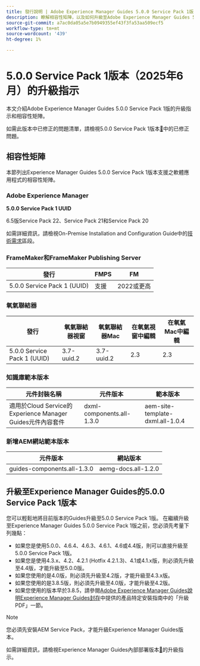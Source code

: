 ```yaml
---
title: 發行說明 | Adobe Experience Manager Guides 5.0.0 Service Pack 1版本的升級指示
description: 瞭解相容性矩陣，以及如何升級至Adobe Experience Manager Guides 5.0.0 Service Pack 1版。
source-git-commit: a7ac0da05a5e7b0949355ef43f3fa53aa509ecf5
workflow-type: tm+mt
source-wordcount: '439'
ht-degree: 1%

---
```


# 5.0.0 Service Pack 1版本（2025年6月）的升級指示

本文介紹Adobe Experience Manager Guides 5.0.0 Service Pack 1版的升級指示和相容性矩陣。

如需此版本中已修正的問題清單，請檢視5.0.0 Service Pack 1版本[&#128279;](../release-info/fixed-issues-5-0-0-sp1.md)中的已修正問題。

## 相容性矩陣

本節列出Experience Manager Guides 5.0.0 Service Pack 1版本支援之軟體應用程式的相容性矩陣。

### Adobe Experience Manager

**5.0.0 Service Pack 1 UUID**

6.5版Service Pack 22、Service Pack 21和Service Pack 20

如需詳細資訊，請檢視On-Premise Installation and Configuration Guide中的[技術需求](../install-guide/download-install-technical-requirements.md)區段。

### FrameMaker和FrameMaker Publishing Server

| 發行 | FMPS | FM |
| --- | --- | --- |
| 5.0.0 Service Pack 1 (UUID) | 支援 | 2022或更高 |

### 氧氣聯結器

| 發行 | 氧氣聯結器視窗 | 氧氣聯結器Mac | 在氧氣視窗中編輯 | 在氧氣Mac中編輯 |
| --- | --- | --- |--- |--- |
| 5.0.0 Service Pack 1 (UUID) | 3.7-uuid.2 | 3.7-uuid.2 | 2.3 | 2.3 |

### 知識庫範本版本

| 元件封裝名稱 | 元件版本 | 範本版本 |
|---|---|---|
| 適用於Cloud Service的Experience Manager Guides元件內容套件 | dxml-components.all-1.3.0 | aem-site-template-dxml.all-1.0.4 |

### 新增AEM網站範本版本


| 元件版本 | 網站版本 |
|---|---|
| guides-components.all-1.3.0 | aemg-docs.all-1.2.0 |


## 升級至Experience Manager Guides的5.0.0 Service Pack 1版本

您可以輕鬆地將目前版本的Guides升級至5.0.0 Service Pack 1版。 在繼續升級至Experience Manager Guides 5.0.0 Service Pack 1版之前，您必須先考量下列幾點：

- 如果您是使用5.0.0、4.6.4、4.6.3、4.6.1、4.6或4.4版，則可以直接升級至5.0.0 Service Pack 1版。
- 如果您是使用4.3.x、4.2、4.2.1 (Hotfix 4.2.1.3)、4.1或4.1.x版，則必須先升級至4.4版，才能升級至5.0.0版。
- 如果您使用的是4.0版，則必須先升級至4.2版，才能升級至4.3.x版。
- 如果您使用的是3.8.5版，則必須先升級至4.0版，才能升級至4.2版。
- 如果您使用的版本早於3.8.5，請參閱[Adobe Experience Manager Guides說明Experience Manager Guides封存](https://helpx.adobe.com/xml-documentation-for-experience-manager/archive.html)中提供的產品特定安裝指南中的「升級PDF」一節。

>[!NOTE]
>
>您必須先安裝AEM Service Pack，才能升級Experience Manager Guides版本。

如需詳細資訊，請檢視Experience Manager Guides內部部署版本[&#128279;](../install-guide/upgrade-xml-documentation.md)的升級指示。
